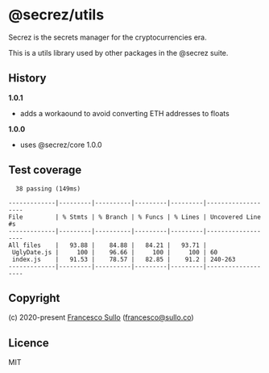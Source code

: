 # @secrez/utils

Secrez is the secrets manager for the cryptocurrencies era.

This is a utils library used by other packages in the @secrez suite.

## History

**1.0.1**

- adds a workaound to avoid converting ETH addresses to floats

**1.0.0**

- uses @secrez/core 1.0.0

## Test coverage

```
  38 passing (149ms)

-------------|---------|----------|---------|---------|-------------------
File         | % Stmts | % Branch | % Funcs | % Lines | Uncovered Line #s 
-------------|---------|----------|---------|---------|-------------------
All files    |   93.88 |    84.88 |   84.21 |   93.71 |                   
 UglyDate.js |     100 |    96.66 |     100 |     100 | 60                
 index.js    |   91.53 |    78.57 |   82.85 |    91.2 | 240-263           
-------------|---------|----------|---------|---------|-------------------
```

## Copyright

(c) 2020-present [Francesco Sullo](https://francesco.sullo.co) (<francesco@sullo.co>)

## Licence

MIT
